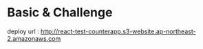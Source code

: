 <h1>Basic & Challenge</h1>

deploy url : http://react-test-counterapp.s3-website.ap-northeast-2.amazonaws.com
